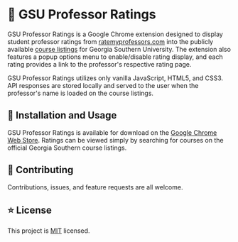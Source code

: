 # 🦅 GSU Professor Ratings

GSU Professor Ratings is a Google Chrome extension designed to display student professor ratings from [ratemyprofessors.com](https://www.ratemyprofessors.com/) into the publicly available [course listings](https://coursesearch.georgiasouthern.edu/) for Georgia Southern University. The extension also features a popup options menu to enable/disable rating display, and each rating provides a link to the professor's respective rating page. 

GSU Professor Ratings utilizes only vanilla JavaScript, HTML5, and CSS3. API responses are stored locally and served to the user when the professor's name is loaded on the course listings.

## 🚀 Installation and Usage

GSU Professor Ratings is available for download on the [Google Chrome Web Store](https://chrome.google.com/webstore/detail/gsu-professor-rating/bmjjdglakapobkkaclbdoehoflhnjdhk). Ratings can be viewed simply by searching for courses on the official Georgia Southern course listings.

## 🤝 Contributing

Contributions, issues, and feature requests are all welcome.

## ⭐ License
This project is [MIT](https://github.com/mm24642/GSUProfessorRatings/blob/main/LICENSE) licensed.
